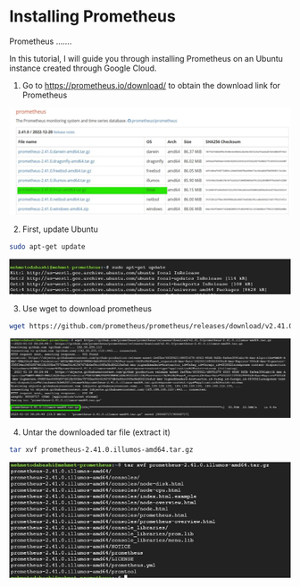 # Installing Prometheus

Prometheus .......

In this tutorial, I will guide you through installing Prometheus on an Ubuntu instance created through Google Cloud.

1. Go to https://prometheus.io/download/ to obtain the download link for Prometheus

![download](download.jpg)

2. First, update Ubuntu

```bash
sudo apt-get update
```
![update](update.jpg)

3. Use wget to download prometheus 

```bash
wget https://github.com/prometheus/prometheus/releases/download/v2.41.0/prometheus-2.41.0.illumos-amd64.tar.gz
```
![downloaded](downloaded.jpg)

4. Untar the downloaded tar file (extract it)

```bash
tar xvf prometheus-2.41.0.illumos-amd64.tar.gz
```
![files](files.jpg)
